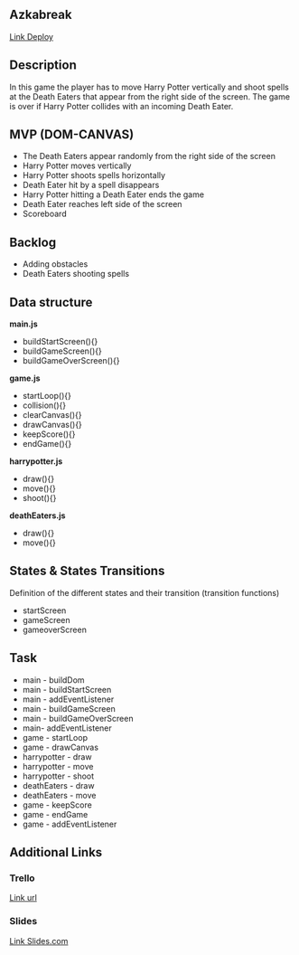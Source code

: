 ## Azkabreak

[Link Deploy](http://github.com)

## Description

In this game the player has to move Harry Potter vertically and shoot spells at the Death Eaters that appear from the right side of the screen. The game is over if Harry Potter collides with an incoming Death Eater. 

## MVP (DOM-CANVAS)

* The Death Eaters appear randomly from the right side of the screen 
* Harry Potter moves vertically 
* Harry Potter shoots spells horizontally
* Death Eater hit by a spell disappears 
* Harry Potter hitting a Death Eater ends the game
* Death Eater reaches left side of the screen 
* Scoreboard

## Backlog

* Adding obstacles 
* Death Eaters shooting spells 


## Data structure

**main.js**
* buildStartScreen(){}
* buildGameScreen(){}
* buildGameOverScreen(){}

**game.js**
* startLoop(){}
* collision(){}
* clearCanvas(){}
* drawCanvas(){}
* keepScore(){}
* endGame(){}

**harrypotter.js**
* draw(){}
* move(){}
* shoot(){}

**deathEaters.js**
* draw(){}
* move(){}





## States & States Transitions

Definition of the different states and their transition (transition functions)

- startScreen
- gameScreen
- gameoverScreen


## Task

* main - buildDom
* main - buildStartScreen
* main - addEventListener
* main - buildGameScreen
* main - buildGameOverScreen
* main- addEventListener
* game - startLoop
* game - drawCanvas
* harrypotter - draw
* harrypotter - move
* harrypotter - shoot
* deathEaters - draw 
* deathEaters - move
* game - keepScore
* game - endGame
* game - addEventListener

## Additional Links

### Trello

[Link url](https://trello.com/b/tToS7yXF/azkabreak)

### Slides

[Link Slides.com](http://slides.com)

